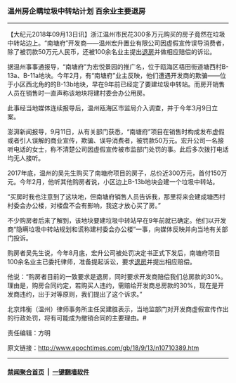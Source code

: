 ### 温州房企瞒垃圾中转站计划 百余业主要退房
------------------------

<p>【大纪元2018年09月13日讯】浙江温州市民花300多万元购买的房子竟然在垃圾中转站边上。“南塘府”开发商——温州宏升置业有限公司因虚假宣传误导消费者，除了被罚款50万元人民币，还被100余名业主提出<a href="http://www.epochtimes.com/gb/tag/%E9%80%80%E6%88%BF.html">退房</a>并做相应赔偿的诉讼。</p>
<p>据温州事事通报导，“南塘府”为宏悦景园的推广名，位于瓯海区梧田街道塘西村B-13a、B-11a地块。今年2月，有“南塘府”业主反映，他们遭遇开发商的欺骗——位于小区西北角的的B-13b地块，早在9年前已经定了要建垃圾中转站。而房开销售人员在销售时一直声称该地块将建村委会办公用房。</p>
<p>此事经当地媒体连续报导后，温州瓯海区市监局介入调查，并于今年3月9日立案。</p>
<p>澎湃新闻报导，9月11日，从有关部门获悉，“南塘府”项目在销售时构成发布虚假或者引人误解的商业宣传，欺骗、误导消费者，被罚款50万元。宏升公司一名接听电话的女士，称不清楚公司因虚假宣传被市监部门处罚的事。此后多次拨打电话均无人接听。</p>
<p>2017年底，温州的吴先生购买了南塘府项目的房子，总价近300万元，首付150万元。今年2月，他听其他购房者说，小区边上B-13b地块会建一个垃圾中转站。</p>
<p>“买房时我也注意到了这块地，但南塘府销售人员告诉我，那里将来会建成塘西村村委会办公楼，对楼盘不会有影响，我这才放心买了房。”</p>
<p>不少购房者后来了解到，该地块要建垃圾中转站早在9年前就已确定。他们以开发商“隐瞒垃圾中转站规划和谎称建村委会办公楼”一事，向媒体反映并向当地有关部门投诉。</p>
<p>购房者吴先生说，今年8月底，宏升公司被处罚决定书正式下发后，南塘府项目100余名业主已委托律师，准备提起诉讼，要求<a href="http://www.epochtimes.com/gb/tag/%E9%80%80%E6%88%BF.html">退房</a>并提出相应赔偿。</p>
<p>他说：“购房者目前的一致要求是退房，同时要求开发商赔偿我们总房款的30%。理由是，购房合同约定，若购买人违约，需赔给开发商总房款的30%，现在是开发商违约，出于对等原则，我们提出了这个诉求。”</p>
<p>北京炜衡（温州）律师事务所主任吴建胜表示，当地监部门对开发商虚假宣传作出的行政处罚，将有可能成为撤销合同的主要理由。#</p>
<p>责任编辑：方明</p>

原文链接：http://www.epochtimes.com/gb/18/9/13/n10710389.htm


------------------------
#### [禁闻聚合首页](https://github.com/gfw-breaker/banned-news/blob/master/README.md) &nbsp;|&nbsp;  [一键翻墙软件](https://github.com/gfw-breaker/nogfw/blob/master/README.md)